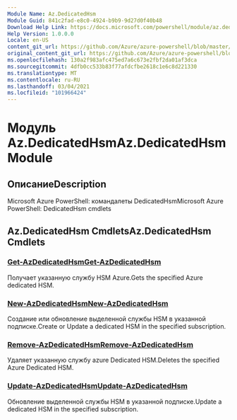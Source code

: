 ```yaml
---
Module Name: Az.DedicatedHsm
Module Guid: 841c2fad-e8c0-4924-b9b9-9d27d0f40b48
Download Help Link: https://docs.microsoft.com/powershell/module/az.dedicatedhsm
Help Version: 1.0.0.0
Locale: en-US
content_git_url: https://github.com/Azure/azure-powershell/blob/master/src/DedicatedHsm/help/Az.DedicatedHsm.md
original_content_git_url: https://github.com/Azure/azure-powershell/blob/master/src/DedicatedHsm/help/Az.DedicatedHsm.md
ms.openlocfilehash: 130a2f983afc475ed7a6c673e2fbf2da01af3dca
ms.sourcegitcommit: 4dfb0cc533b83f77afdcfbe2618c1e6c8d221330
ms.translationtype: MT
ms.contentlocale: ru-RU
ms.lasthandoff: 03/04/2021
ms.locfileid: "101966424"
---
```

# <span data-ttu-id="f2ab8-101">Модуль Az.DedicatedHsm</span><span class="sxs-lookup"><span data-stu-id="f2ab8-101">Az.DedicatedHsm Module</span></span>
## <span data-ttu-id="f2ab8-102">Описание</span><span class="sxs-lookup"><span data-stu-id="f2ab8-102">Description</span></span>
<span data-ttu-id="f2ab8-103">Microsoft Azure PowerShell: командалеты DedicatedHsm</span><span class="sxs-lookup"><span data-stu-id="f2ab8-103">Microsoft Azure PowerShell: DedicatedHsm cmdlets</span></span>

## <span data-ttu-id="f2ab8-104">Az.DedicatedHsm Cmdlets</span><span class="sxs-lookup"><span data-stu-id="f2ab8-104">Az.DedicatedHsm Cmdlets</span></span>
### [<span data-ttu-id="f2ab8-105">Get-AzDedicatedHsm</span><span class="sxs-lookup"><span data-stu-id="f2ab8-105">Get-AzDedicatedHsm</span></span>](Get-AzDedicatedHsm.md)
<span data-ttu-id="f2ab8-106">Получает указанную службу HSM Azure.</span><span class="sxs-lookup"><span data-stu-id="f2ab8-106">Gets the specified Azure dedicated HSM.</span></span>

### [<span data-ttu-id="f2ab8-107">New-AzDedicatedHsm</span><span class="sxs-lookup"><span data-stu-id="f2ab8-107">New-AzDedicatedHsm</span></span>](New-AzDedicatedHsm.md)
<span data-ttu-id="f2ab8-108">Создание или обновление выделенной службы HSM в указанной подписке.</span><span class="sxs-lookup"><span data-stu-id="f2ab8-108">Create or Update a dedicated HSM in the specified subscription.</span></span>

### [<span data-ttu-id="f2ab8-109">Remove-AzDedicatedHsm</span><span class="sxs-lookup"><span data-stu-id="f2ab8-109">Remove-AzDedicatedHsm</span></span>](Remove-AzDedicatedHsm.md)
<span data-ttu-id="f2ab8-110">Удаляет указанную службу azure Dedicated HSM.</span><span class="sxs-lookup"><span data-stu-id="f2ab8-110">Deletes the specified Azure Dedicated HSM.</span></span>

### [<span data-ttu-id="f2ab8-111">Update-AzDedicatedHsm</span><span class="sxs-lookup"><span data-stu-id="f2ab8-111">Update-AzDedicatedHsm</span></span>](Update-AzDedicatedHsm.md)
<span data-ttu-id="f2ab8-112">Обновление выделенной службы HSM в указанной подписке.</span><span class="sxs-lookup"><span data-stu-id="f2ab8-112">Update a dedicated HSM in the specified subscription.</span></span>

